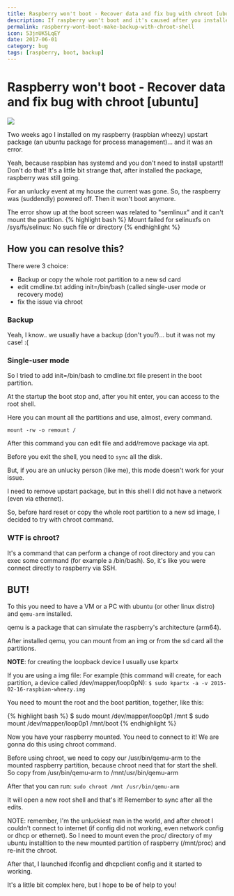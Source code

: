```yaml
---
title: Raspberry won't boot - Recover data and fix bug with chroot [ubuntu]
description: If raspberry won't boot and it's caused after you installed upstart, you can use chroot for make backup or fix the whole image
permalink: raspberry-wont-boot-make-backup-with-chroot-shell
icon: 53jnUK5LqEY
date: 2017-06-01
category: bug
tags: [raspberry, boot, backup]
---
```


# Raspberry won't boot - Recover data and fix bug with chroot [ubuntu]

<div class="mx-auto">
    <img class="max-w-full" src="https://source.unsplash.com/53jnUK5LqEY/960x680" />
</div>

Two weeks ago I installed on my raspberry (raspbian wheezy) upstart package (an ubuntu package for process management)... and it was an error.

Yeah, because raspbian has systemd and you don't need to install upstart!! Don't do that!
It's a little bit strange that, after installed the package, raspberry was still going.

For an unlucky event at my house the current was gone. So, the raspberry was (suddendly) powered off.
Then it won't boot anymore.

The error show up at the boot screen was related to "semlinux" and it can't mount the partition.
{% highlight bash %}
Mount failed for selinuxfs on /sys/fs/selinux: No such file or directory
{% endhighlight %}

## How you can resolve this? 

There were 3 choice:
- Backup or copy the whole root partition to a new sd card
- edit cmdline.txt adding init=/bin/bash (called single-user mode or recovery mode)
- fix the issue via chroot

### Backup
Yeah, I know.. we usually have a backup (don't you?)... but it was not my case! :(

### Single-user mode

So I tried to add init=/bin/bash to cmdline.txt file present in the boot partition.

At the startup the boot stop and, after you hit enter, you can access to the root shell.

Here you can mount all the partitions and use, almost, every command.

``mount -rw -o remount /``

After this command you can edit file and add/remove package via apt.

Before you exit the shell, you need to ``sync`` all the disk.

But, if you are an unlucky person (like me), this mode doesn't work for your issue.

I need to remove upstart package, but in this shell I did not have a network (even via ethernet).

So, before hard reset or copy the whole root partition to a new sd image, I decided to try with chroot command.

### WTF is chroot?

It's a command that can perform a change of root directory and you can exec some command (for example a /bin/bash). So, it's like you were connect directly to raspberry via SSH.

## BUT!

To this you need to have a VM or a PC with ubuntu (or other linux distro) and ``qemu-arm`` installed.

qemu is a package that can simulate the raspberry's architecture (arm64).

After installed qemu, you can mount from an img or from the sd card all the partitions.

**NOTE**: for creating the loopback device I usually use kpartx

If you are using a img file:
For example (this command will create, for each partition, a device called /dev/mapper/loop0pN):
``$ sudo kpartx -a -v 2015-02-16-raspbian-wheezy.img``

You need to mount the root and the boot partition, together, like this:

{% highlight bash %}
$ sudo mount /dev/mapper/loop0p1 /mnt
$ sudo mount /dev/mapper/loop0p1 /mnt/boot
{% endhighlight %}

Now you have your raspberry mounted. You need to connect to it! 
We are gonna do this using chroot command.

Before using chroot, we need to copy our /usr/bin/qemu-arm to the mounted raspberry partition, because chroot need that for start the shell.
So copy from /usr/bin/qemu-arm to /mnt/usr/bin/qemu-arm

After that you can run:
``sudo chroot /mnt /usr/bin/qemu-arm``

It will open a new root shell and that's it! Remember to sync after all the edits.

NOTE: remember, I'm the unluckiest man in the world, and after chroot I couldn't connect to internet (if config did not working, even network config or dhcp or ethernet).
So I need to mount even the proc/ directory of my ubuntu installtion to the new mounted partition of raspberry (/mnt/proc) and re-init the chroot.

After that, I launched ifconfig and dhcpclient config and it started to working.

It's a little bit complex here, but I hope to be of help to you!